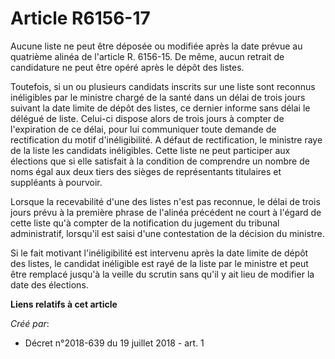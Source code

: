 # Article R6156-17

Aucune liste ne peut être déposée ou modifiée après la date prévue au quatrième alinéa de l'article R. 6156-15. De même,
aucun retrait de candidature ne peut être opéré après le dépôt des listes.

Toutefois, si un ou plusieurs candidats inscrits sur une liste sont reconnus inéligibles par le ministre chargé de la santé
dans un délai de trois jours suivant la date limite de dépôt des listes, ce dernier informe sans délai le délégué de liste.
Celui-ci dispose alors de trois jours à compter de l'expiration de ce délai, pour lui communiquer toute demande de
rectification du motif d'inéligibilité. A défaut de rectification, le ministre raye de la liste les candidats inéligibles.
Cette liste ne peut participer aux élections que si elle satisfait à la condition de comprendre un nombre de noms égal aux
deux tiers des sièges de représentants titulaires et suppléants à pourvoir.

Lorsque la recevabilité d'une des listes n'est pas reconnue, le délai de trois jours prévu à la première phrase de l'alinéa
précédent ne court à l'égard de cette liste qu'à compter de la notification du jugement du tribunal administratif, lorsqu'il
est saisi d'une contestation de la décision du ministre.

Si le fait motivant l'inéligibilité est intervenu après la date limite de dépôt des listes, le candidat inéligible est rayé
de la liste par le ministre et peut être remplacé jusqu'à la veille du scrutin sans qu'il y ait lieu de modifier la date des
élections.

**Liens relatifs à cet article**

_Créé par_:

  - Décret n°2018-639 du 19 juillet 2018 - art. 1
